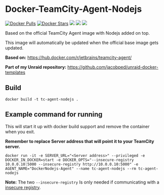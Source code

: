 # Docker-TeamCity-Agent-Nodejs
[![Docker Pulls](https://img.shields.io/docker/pulls/jacobpeddk/teamcity-agent-nodejs.svg)](https://hub.docker.com/r/jacobpeddk/teamcity-agent-nodejs)
[![Docker Stars](https://img.shields.io/docker/stars/jacobpeddk/teamcity-agent-nodejs.svg)](https://hub.docker.com/r/jacobpeddk/teamcity-agent-nodejs)
[![](https://images.microbadger.com/badges/image/jacobpeddk/teamcity-agent-nodejs:nodejs8.svg)](https://microbadger.com/images/jacobpeddk/teamcity-agent-nodejs:nodejs8 "Container Image size and layers")
[![](https://images.microbadger.com/badges/commit/jacobpeddk/teamcity-agent-nodejs:nodejs8.svg)](https://microbadger.com/images/jacobpeddk/teamcity-agent-nodejs:nodejs8 "Current commit that the container is build from")
[![](https://images.microbadger.com/badges/version/jacobpeddk/teamcity-agent-nodejs:nodejs8.svg)](https://microbadger.com/images/jacobpeddk/teamcity-agent-nodejs:nodejs8 "Container version")

Based on the official TeamCity Agent image with Nodejs added on top.

This image will automatically be updated when the official base image gets updated.

**Based on:**
https://hub.docker.com/r/jetbrains/teamcity-agent/

**Part of my Unraid repository:**
https://github.com/jacobped/unraid-docker-templates

## Build
```docker build -t tc-agent-nodejs .```

## Example command for running
This will start it up with docker build support and remove the container when you exit.

**Remember to replace Server address that will point it to your TeamCity server.**
  
```docker run -it -e SERVER_URL="<Server address>" --privileged -e DOCKER_IN_DOCKER=start -e DOCKER_OPTS="--insecure-registry 10.0.0.10:5000 --insecure-registry http://10.0.0.10:5000" -e AGENT_NAME="DockerNodejs-Agent" --name tc-agent-nodejs --rm tc-agent-nodejs```

**Note:**
The two ```--insecure-registry``` Is only needed if communicating with a [insecure registry](https://docs.docker.com/registry/).
